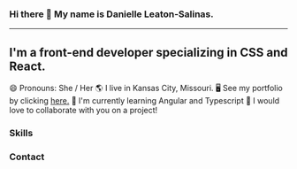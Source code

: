 ### Hi there 👋 My name is Danielle Leaton-Salinas.
---------------------------
I'm a front-end developer specializing in CSS and React.
---------------------------

😄 Pronouns: She / Her
🌎 I live in Kansas City, Missouri.
🖥️ See my portfolio by clicking <a target="_blank" rel="noreferrer" href='https://dleatonsalinas.github.io/professional-portfolio/'>here.</a>
🧠 I'm currently learning Angular and Typescript
🤝 I would love to collaborate with you on a project!


### Skills


### Contact

